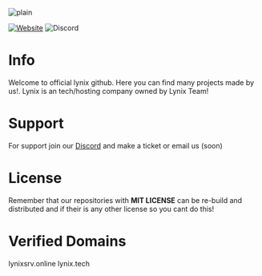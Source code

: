 ![plain](https://cdn.discordapp.com/attachments/1264188467706069064/1266022757968379915/20240725_182214.png?ex=66a3a313&is=66a25193&hm=7e5e9ef57ede49e3f51dec954b8e54472f37aa934cec395e5f827af2be00bd82&)
   <p align="center"> 

  <a href="https://lynixsrv.online"><img alt="Website" src="https://img.shields.io/website?down_color=lightred&down_message=Offline&label=Website&up_color=blue&up_message=Online&url=https://lynix.tech"></a>
  ![Discord](https://img.shields.io/discord/1264100847839739965?label=Discord&logo=Discord&logoColor=white&style=for-the-badge)

# Info
Welcome to official lynix github. Here you can find many projects made by us!. Lynix is an tech/hosting company owned by Lynix Team!

# Support
For support join our [Discord](https://discord.gg/x494fQjhum/) and make a ticket or email us (soon)

# License
Remember that our repositories with **MIT LICENSE** can be re-build and distributed and if their is any other license so you cant do this!

# Verified Domains
lynixsrv.online
lynix.tech
